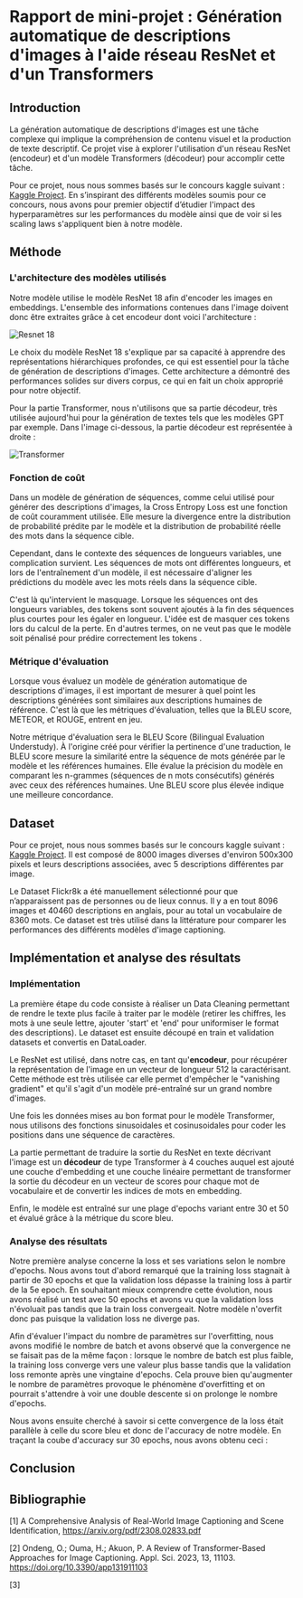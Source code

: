 # Rapport de mini-projet : Génération automatique de descriptions d'images à l'aide réseau ResNet et d'un Transformers

## Introduction

La génération automatique de descriptions d'images est une tâche complexe qui implique la compréhension de contenu visuel et la production de texte descriptif. Ce projet vise à explorer l'utilisation d'un réseau ResNet (encodeur) et d'un modèle Transformers (décodeur) pour accomplir cette tâche. 

Pour ce projet, nous nous sommes basés sur le concours kaggle suivant : [Kaggle Project](https://www.kaggle.com/datasets/adityajn105/flickr8k). En s’inspirant des différents modèles soumis pour ce concours, nous avons pour premier objectif d’étudier l'impact des hyperparamètres sur les performances du modèle ainsi que de voir si les scaling laws s'appliquent bien à notre modèle.

## Méthode

### L'architecture des modèles utilisés

Notre modèle utilise le modèle ResNet 18 afin d'encoder les images en embeddings. L'ensemble des informations contenues dans l'image doivent donc être extraites grâce à cet encodeur dont voici l'architecture :

![Resnet 18](https://penseeartificielle.fr/wp-content/uploads/2019/01/Proposed-Modified-ResNet-18-architecture-for-Bangla-HCR-In-the-diagram-conv-stands-for.jpg)

Le choix du modèle ResNet 18 s'explique par sa capacité à apprendre des représentations hiérarchiques profondes, ce qui est essentiel pour la tâche de génération de descriptions d'images. Cette architecture a démontré des performances solides sur divers corpus, ce qui en fait un choix approprié pour notre objectif.

Pour la partie Transformer, nous n'utilisons que sa partie décodeur, très utilisée aujourd'hui pour la génération de textes tels que les modèles GPT par exemple. Dans l'image ci-dessous, la partie décodeur est représentée à droite :

![Transformer](https://machinelearningmastery.com/wp-content/uploads/2021/08/attention_research_1.png)

### Fonction de coût

Dans un modèle de génération de séquences, comme celui utilisé pour générer des descriptions d'images, la Cross Entropy Loss est une fonction de coût couramment utilisée. Elle mesure la divergence entre la distribution de probabilité prédite par le modèle et la distribution de probabilité réelle des mots dans la séquence cible.

Cependant, dans le contexte des séquences de longueurs variables, une complication survient. Les séquences de mots ont différentes longueurs, et lors de l'entraînement d'un modèle, il est nécessaire d'aligner les prédictions du modèle avec les mots réels dans la séquence cible.

C'est là qu'intervient le masquage. Lorsque les séquences ont des longueurs variables, des tokens <pad> sont souvent ajoutés à la fin des séquences plus courtes pour les égaler en longueur. L'idée est de masquer ces tokens <pad> lors du calcul de la perte. En d'autres termes, on ne veut pas que le modèle soit pénalisé pour prédire correctement les tokens <pad>.

### Métrique d'évaluation

Lorsque vous évaluez un modèle de génération automatique de descriptions d'images, il est important de mesurer à quel point les descriptions générées sont similaires aux descriptions humaines de référence. C'est là que les métriques d'évaluation, telles que la BLEU score, METEOR, et ROUGE, entrent en jeu.

Notre métrique d'évaluation sera le BLEU Score (Bilingual Evaluation Understudy). À l'origine créé pour vérifier la pertinence d'une traduction, le BLEU score mesure la similarité entre la séquence de mots générée par le modèle et les références humaines. Elle évalue la précision du modèle en comparant les n-grammes (séquences de n mots consécutifs) générés avec ceux des références humaines. Une BLEU score plus élevée indique une meilleure concordance.

## Dataset

Pour ce projet, nous nous sommes basés sur le concours kaggle suivant : [Kaggle Project](https://www.kaggle.com/datasets/adityajn105/flickr8k). Il est composé de 8000 images diverses d'environ 500x300 pixels et leurs descriptions associées, avec 5 descriptions différentes par image.

Le Dataset Flickr8k a été manuellement sélectionné pour que n’apparaissent pas de personnes ou de lieux connus. Il y a en tout 8096 images et 40460 descriptions en anglais, pour au total un vocabulaire de 8360 mots. Ce dataset est très utilisé dans la littérature pour comparer les performances des différents modèles d'image captioning.

## Implémentation  et analyse des résultats

### Implémentation

La première étape du code consiste à réaliser un Data Cleaning permettant de rendre le texte plus facile à traiter par le modèle (retirer les chiffres, les mots à une seule lettre, ajouter 'start' et 'end' pour uniformiser le format des descriptions).
Le dataset est ensuite découpé en train et validation datasets et convertis en DataLoader. 

Le ResNet est utilisé, dans notre cas, en tant qu'**encodeur**, pour récupérer la représentation de l'image en un vecteur de longueur 512 la caractérisant. Cette méthode est très utilisée car elle permet d'empêcher le "vanishing gradient" et qu'il s'agit d'un modèle pré-entraîné sur un grand nombre d'images.

Une fois les données mises au bon format pour le modèle Transformer, nous utilisons des fonctions sinusoidales et cosinusoidales pour coder les positions dans une séquence de caractères.

La partie permettant de traduire la sortie du ResNet en texte décrivant l'image est un **décodeur** de type Transformer à 4 couches auquel est ajouté une couche d'embedding et une couche linéaire permettant de transformer la sortie du décodeur en un vecteur de scores pour chaque mot de vocabulaire et de convertir les indices de mots en embedding.

Enfin, le modèle est entraîné sur une plage d'epochs variant entre 30 et 50 et évalué grâce à la métrique du score bleu.

### Analyse des résultats

Notre première analyse concerne la loss et ses variations selon le nombre d'epochs. Nous avons tout d'abord remarqué que la training loss stagnait à partir de 30 epochs et que la validation loss dépasse la training loss à partir de la 5e epoch. En souhaitant mieux comprendre cette évolution, nous avons réalisé un test avec 50 epochs et avons vu que la validation loss n'évoluait pas tandis que la train loss convergeait. Notre modèle n'overfit donc pas puisque la validation loss ne diverge pas.

Afin d'évaluer l'impact du nombre de paramètres sur l'overfitting, nous avons modifié le nombre de batch et avons observé que la convergence ne se faisait pas de la même façon : lorsque le nombre de batch est plus faible, la training loss converge vers une valeur plus basse tandis que la validation loss remonte après une vingtaine d'epochs. Cela prouve bien qu'augmenter le nombre de paramètres provoque le phénomène d'overfitting et on pourrait s'attendre à voir une double descente si on prolonge le nombre d'epochs.

Nous avons ensuite cherché à savoir si cette convergence de la loss était parallèle à celle du score bleu et donc de l'accuracy de notre modèle. En traçant la coube d'accuracy sur 30 epochs, nous avons obtenu ceci :

## Conclusion


## Bibliographie

[1] A Comprehensive Analysis of Real-World Image Captioning and Scene Identification, https://arxiv.org/pdf/2308.02833.pdf

[2] Ondeng, O.; Ouma, H.; Akuon, P. A Review of Transformer-Based Approaches for Image Captioning. Appl. Sci. 2023, 13, 11103. https://doi.org/10.3390/app131911103

[3] 
